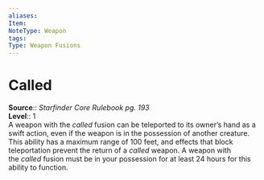 ```yaml
---
aliases: 
Item:
NoteType: Weapon
tags: 
Type: Weapon Fusions
---
```


# Called

**Source**:: _Starfinder Core Rulebook pg. 193_  
**Level**:: 1  
A weapon with the _called_ fusion can be teleported to its owner’s hand as a swift action, even if the weapon is in the possession of another creature. This ability has a maximum range of 100 feet, and effects that block teleportation prevent the return of a _called_ weapon. A weapon with the _called_ fusion must be in your possession for at least 24 hours for this ability to function.
